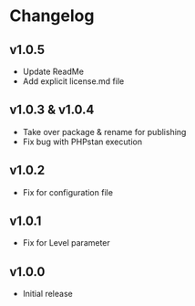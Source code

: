 # Changelog

## v1.0.5
- Update ReadMe
- Add explicit license.md file

## v1.0.3 & v1.0.4
- Take over package & rename for publishing
- Fix bug with PHPstan execution

## v1.0.2
- Fix for configuration file

## v1.0.1
- Fix for Level parameter

## v1.0.0

- Initial release
